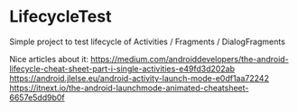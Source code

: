 # LifecycleTest

Simple project to test lifecycle of Activities / Fragments / DialogFragments

Nice articles about it:
https://medium.com/androiddevelopers/the-android-lifecycle-cheat-sheet-part-i-single-activities-e49fd3d202ab
https://android.jlelse.eu/android-activity-launch-mode-e0df1aa72242
https://itnext.io/the-android-launchmode-animated-cheatsheet-6657e5dd9b0f
